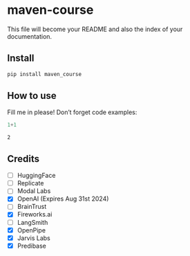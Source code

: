 # maven-course


<!-- WARNING: THIS FILE WAS AUTOGENERATED! DO NOT EDIT! -->

This file will become your README and also the index of your
documentation.

## Install

``` sh
pip install maven_course
```

## How to use

Fill me in please! Don’t forget code examples:

``` python
1+1
```

    2

## Credits

- [ ] HuggingFace
- [ ] Replicate
- [ ] Modal Labs
- [x] OpenAI (Expires Aug 31st 2024)
- [ ] BrainTrust
- [x] Fireworks.ai
- [ ] LangSmith
- [x] OpenPipe
- [x] Jarvis Labs
- [x] Predibase
